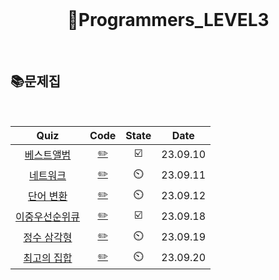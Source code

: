 <div align="center">
  <br />
  <h1> 🥉Programmers_LEVEL3 </h1>
  <br />
</div>

## 📚문제집

<br />

|                                       Quiz                                        |           Code            | State |   Date   |
| :-------------------------------------------------------------------------------: | :-----------------------: | :---: | :------: |
|   [베스트앨범](https://school.programmers.co.kr/learn/courses/30/lessons/42579)   |   [✏️](./베스트앨범.js)   |  ☑️   | 23.09.10 |
|   [네트워크](https://school.programmers.co.kr/learn/courses큐30/lessons/43162)    |    [✏️](./네트워크.js)    |  ⏲️   | 23.09.11 |
|   [단어 변환](https://school.programmers.co.kr/learn/courses/30/lessons/43163)    |    [✏️](./단어변환.js)    |  ⏲️   | 23.09.12 |
| [이중우선순위큐](https://school.programmers.co.kr/learn/courses/30/lessons/42628) | [✏️](./이중우선순위큐.js) |  ☑️   | 23.09.18 |
|  [정수 삼각형](https://school.programmers.co.kr/learn/courses/30/lessons/43105)   |   [✏️](./정수삼각형.js)   |  ⏲️   | 23.09.19 |
|  [최고의 집합](https://school.programmers.co.kr/learn/courses/30/lessons/12938)   |   [✏️](./최고의집합.js)   |  ⏲️   | 23.09.20 |
